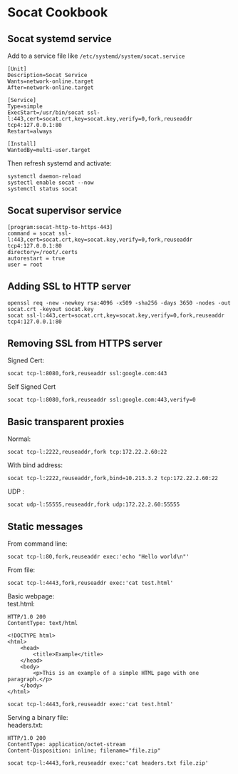 # Socat Cookbook
## Socat systemd service
Add to a service file like ```/etc/systemd/system/socat.service```  
```
[Unit]
Description=Socat Service
Wants=network-online.target
After=network-online.target

[Service]
Type=simple
ExecStart=/usr/bin/socat ssl-l:443,cert=socat.crt,key=socat.key,verify=0,fork,reuseaddr tcp4:127.0.0.1:80
Restart=always

[Install]
WantedBy=multi-user.target
```  
Then refresh systemd and activate:  
``` 
systemctl daemon-reload
systectl enable socat --now
systemctl status socat
```   
## Socat supervisor service
```
[program:socat-http-to-https-443]
command = socat ssl-l:443,cert=socat.crt,key=socat.key,verify=0,fork,reuseaddr tcp4:127.0.0.1:80
directory=/root/.certs
autorestart = true
user = root
```
## Adding SSL to HTTP server
```
openssl req -new -newkey rsa:4096 -x509 -sha256 -days 3650 -nodes -out socat.crt -keyout socat.key
socat ssl-l:443,cert=socat.crt,key=socat.key,verify=0,fork,reuseaddr tcp4:127.0.0.1:80
```  

## Removing SSL from HTTPS server
Signed Cert:  
```  
socat tcp-l:8080,fork,reuseaddr ssl:google.com:443
```  
Self Signed Cert  
```  
socat tcp-l:8080,fork,reuseaddr ssl:google.com:443,verify=0
```  
## Basic transparent proxies
Normal:  
```
socat tcp-l:2222,reuseaddr,fork tcp:172.22.2.60:22
```  
With bind address:  
```
socat tcp-l:2222,reuseaddr,fork,bind=10.213.3.2 tcp:172.22.2.60:22
```
UDP :  
```
socat udp-l:55555,reuseaddr,fork udp:172.22.2.60:55555
``` 
## Static messages
From command line:  
```
socat tcp-l:80,fork,reuseaddr exec:'echo "Hello world\n"'
```  
From file:  
```
socat tcp-l:4443,fork,reuseaddr exec:'cat test.html'
```  
Basic webpage:  
test.html: 
```
HTTP/1.0 200
ContentType: text/html

<!DOCTYPE html>
<html>
    <head>
        <title>Example</title>
    </head>
    <body>
        <p>This is an example of a simple HTML page with one paragraph.</p>
    </body>
</html>
```  
```
socat tcp-l:4443,fork,reuseaddr exec:'cat test.html'
```
Serving a binary file:  
headers.txt:  
```
HTTP/1.0 200
ContentType: application/octet-stream
Content-Disposition: inline; filename="file.zip"
```  
```
socat tcp-l:4443,fork,reuseaddr exec:'cat headers.txt file.zip'
```  
